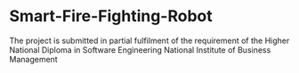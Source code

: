 # Smart-Fire-Fighting-Robot
The project is submitted in partial fulfilment of the requirement of the Higher National Diploma in Software Engineering National Institute of Business Management
